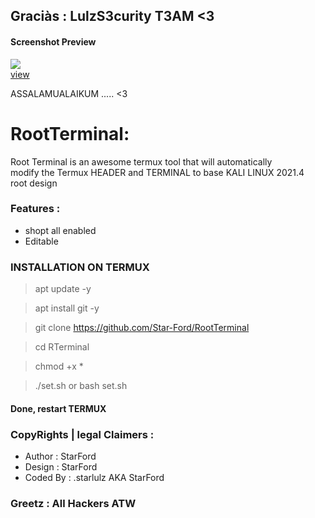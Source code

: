 ## Graciàs : LulzS3curity T3AM <3 <br>

#### Screenshot Preview
<a href="https://ibb.co/hdv77jX"><img src="https://i.ibb.co/vd8wwGs/Screenshot-20210718-003449.png" border="0"></a><br /><a target='_blank' href='https://github.com/Star-Ford/'>view</a><br />

ASSALAMUALAIKUM ..... <3
# RootTerminal:
Root Terminal is an awesome termux tool that will automatically 
<br>modify the Termux HEADER and TERMINAL to base KALI LINUX 2021.4<br> root design


### Features :

* shopt all enabled
* Editable

### INSTALLATION ON TERMUX
  
> apt update -y 

> apt install git -y
 
> git clone https://github.com/Star-Ford/RootTerminal

> cd RTerminal 

> chmod +x * 

> ./set.sh   or   bash set.sh

#### Done, restart TERMUX 



### CopyRights | legal Claimers :

<ul>
<li>Author : StarFord</li>
<li>Design : StarFord</li>
<li>Coded By : .starlulz AKA StarFord</li>
</ul>

### Greetz : All Hackers ATW

